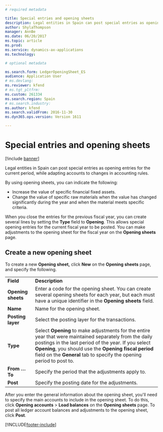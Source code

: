 ```yaml
---
# required metadata

title: Special entries and opening sheets
description: Legal entities in Spain can post special entries as opening entries for the current period, while adapting accounts to changes in accounting rules.
author: ShylaThompson
manager: AnnBe
ms.date: 06/20/2017
ms.topic: article
ms.prod: 
ms.service: dynamics-ax-applications
ms.technology: 

# optional metadata

ms.search.form: LedgerOpeningSheet_ES
audience: Application User
# ms.devlang: 
ms.reviewer: kfend
# ms.tgt_pltfrm: 
ms.custom: 261334
ms.search.region: Spain
# ms.search.industry: 
ms.author: kfend
ms.search.validFrom: 2016-11-30
ms.dyn365.ops.version: Version 1611

---
```


# Special entries and opening sheets

[!include [banner](../includes/banner.md)]

Legal entities in Spain can post special entries as opening entries for the current period, while adapting accounts to changes in accounting rules.

By using opening sheets, you can indicate the following:

-   Increase the value of specific financial fixed assets.
-   Change the value of specific raw materials when the value has changed significantly during the year and when the material meets specific criteria.

When you close the entries for the previous fiscal year, you can create several lines by setting the **Type** field to **Opening**. This allows special opening entries for the current fiscal year to be posted. You can make adjustments to the opening sheet for the fiscal year on the **Opening sheets** page.

## Create a new opening sheet
To create a new **Opening sheet,** click **New** on the **Opening sheets** page, and specify the following.

|                    |                                                                                                                                                                                                                                                                                                   |
|--------------------|---------------------------------------------------------------------------------------------------------------------------------------------------------------------------------------------------------------------------------------------------------------------------------------------------|
| **Field**          | **Description**                                                                                                                                                                                                                                                                                   |
| **Opening sheets** | Enter a code for the opening sheet. You can create several opening sheets for each year, but each must have a unique identifier in the **Opening sheets** field.                                                                                                                                  |
| **Name**           | Name for the opening sheet.                                                                                                                                                                                                                                                                       |
| **Posting layer**  | Select the posting layer for the transactions.                                                                                                                                                                                                                                                    |
| **Type**           | Select **Opening** to make adjustments for the entire year that were maintained separately from the daily postings in the last period of the year. If you select **Opening**, you should use the **Opening fiscal period** field on the **General** tab to specify the opening period to post to. |
| **From … To**      | Specify the period that the adjustments apply to.                                                                                                                                                                                                                                                 |
| **Post**           | Specify the posting date for the adjustments.                                                                                                                                                                                                                                                     |

After you enter the general information about the opening sheet, you'll need to specify the main accounts to include in the opening sheet. To do this, click **Opening accounts** &gt; **Load balances** on the **Opening sheets** page. To post all ledger account balances and adjustments to the opening sheet, click **Post**.





[!INCLUDE[footer-include](../../includes/footer-banner.md)]